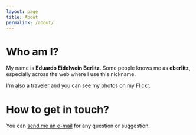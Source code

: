 ```yaml
---
layout: page
title: About
permalink: /about/
---
```


Who am I?
=========

My name is **Eduardo Eidelwein Berlitz**. Some people knows me as **eberlitz**, especially across the web where I use this nickname.

I'm also a traveler and you can see my photos on my [Flickr](https://www.flickr.com/photos/eberlitz/).

How to get in touch?
====================

You can [send me an e-mail](mailto:eberlitz@gmail.com) for any question or suggestion.